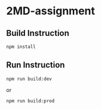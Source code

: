 # 2MD-assignment

## Build Instruction 
````
npm install 
````

## Run Instruction 
````
npm run build:dev
````
or
````
npm run build:prod
````
